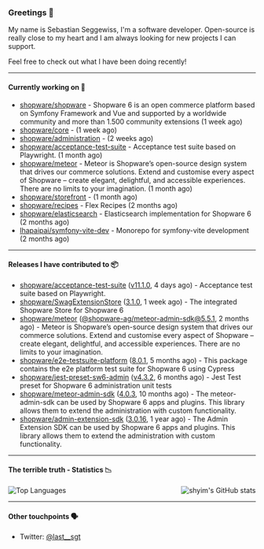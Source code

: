 ### Greetings 👋

My name is Sebastian Seggewiss, I'm a software developer.
Open-source is really close to my heart and I am always looking for new projects I can support.

Feel free to check out what I have been doing recently!

---

#### Currently working on 💪

- [shopware/shopware](https://github.com/shopware/shopware) - Shopware 6 is an open commerce platform based on Symfony Framework and Vue and supported by a worldwide community and more than 1.500 community extensions (1 week ago)
- [shopware/core](https://github.com/shopware/core) -  (1 week ago)
- [shopware/administration](https://github.com/shopware/administration) -  (2 weeks ago)
- [shopware/acceptance-test-suite](https://github.com/shopware/acceptance-test-suite) - Acceptance test suite based on Playwright. (1 month ago)
- [shopware/meteor](https://github.com/shopware/meteor) - Meteor is Shopware’s open-source design system that drives our commerce solutions. Extend and customise every aspect of Shopware – create elegant, delightful, and accessible experiences. There are no limits to your imagination. (1 month ago)
- [shopware/storefront](https://github.com/shopware/storefront) -  (1 month ago)
- [shopware/recipes](https://github.com/shopware/recipes) - Flex Recipes (2 months ago)
- [shopware/elasticsearch](https://github.com/shopware/elasticsearch) - Elasticsearch implementation for Shopware 6 (2 months ago)
- [lhapaipai/symfony-vite-dev](https://github.com/lhapaipai/symfony-vite-dev) - Monorepo for symfony-vite development (2 months ago)

---

#### Releases I have contributed to 📦

- [shopware/acceptance-test-suite](https://github.com/shopware/acceptance-test-suite) ([v11.1.0](https://github.com/shopware/acceptance-test-suite/releases/tag/v11.1.0), 4 days ago) - Acceptance test suite based on Playwright.
- [shopware/SwagExtensionStore](https://github.com/shopware/SwagExtensionStore) ([3.1.0](https://github.com/shopware/SwagExtensionStore/releases/tag/3.1.0), 1 week ago) - The integrated Shopware Store for Shopware 6
- [shopware/meteor](https://github.com/shopware/meteor) ([@shopware-ag/meteor-admin-sdk@5.5.1](https://github.com/shopware/meteor/releases/tag/%40shopware-ag/meteor-admin-sdk%405.5.1), 2 months ago) - Meteor is Shopware’s open-source design system that drives our commerce solutions. Extend and customise every aspect of Shopware – create elegant, delightful, and accessible experiences. There are no limits to your imagination.
- [shopware/e2e-testsuite-platform](https://github.com/shopware/e2e-testsuite-platform) ([8.0.1](https://github.com/shopware/e2e-testsuite-platform/releases/tag/8.0.1), 5 months ago) - This package contains the e2e platform test suite for Shopware 6 using Cypress
- [shopware/jest-preset-sw6-admin](https://github.com/shopware/jest-preset-sw6-admin) ([v4.3.2](https://github.com/shopware/jest-preset-sw6-admin/releases/tag/v4.3.2), 6 months ago) - Jest Test preset for Shopware 6 administration unit tests
- [shopware/meteor-admin-sdk](https://github.com/shopware/meteor-admin-sdk) ([4.0.3](https://github.com/shopware/meteor-admin-sdk/releases/tag/4.0.3), 10 months ago) - The meteor-admin-sdk can be used by Shopware 6 apps and plugins. This library allows them to extend the administration with custom functionality.
- [shopware/admin-extension-sdk](https://github.com/shopware/admin-extension-sdk) ([3.0.16](https://github.com/shopware/admin-extension-sdk/releases/tag/3.0.16), 1 year ago) - The Admin Extension SDK can be used by Shopware 6 apps and plugins. This library allows them to extend the administration with custom functionality.

---

#### The terrible truth - Statistics 📉

<img align="right" alt="shyim's GitHub stats" src="https://github-readme-stats.vercel.app/api?username=seggewiss&count_private=1&show_icons=true&" />

![Top Languages](https://github-readme-stats.vercel.app/api/top-langs/?username=seggewiss)

---

#### Other touchpoints 🗣

- Twitter: [@last__sgt](https://twitter.com/last__sgt)
